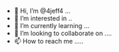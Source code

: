 - 👋 Hi, I’m @4jeff4 ...
- 👀 I’m interested in ..
- 🌱 I’m currently learning ...
- 💞️ I’m looking to collaborate on ....
- 📫 How to reach me .....

<!---
4jeff4/4jeff4 is a ✨ special ✨ repository because its `README.md` (this file) appears on your GitHub profile.
You can click the Preview link to take a look at your changes.
--->
